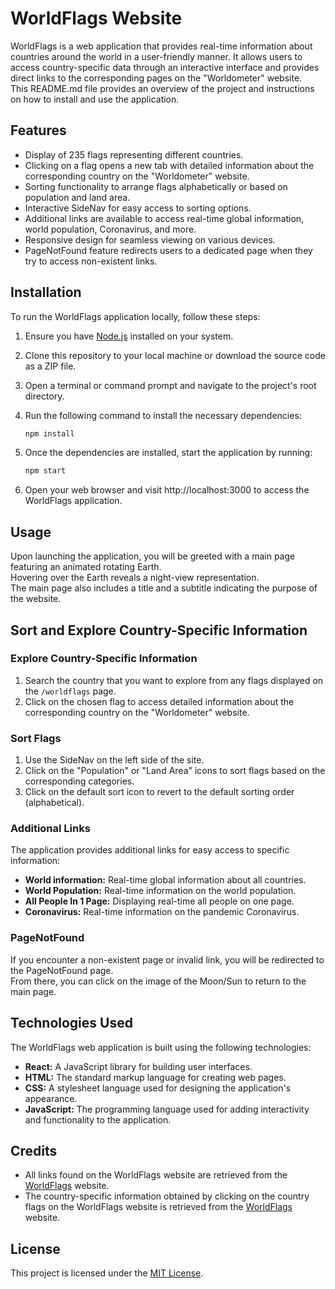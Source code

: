 # WorldFlags Website

WorldFlags is a web application that provides real-time information about countries around the world in a user-friendly manner. It allows users to access country-specific data through an interactive interface and provides direct links to the corresponding pages on the "Worldometer" website.  
This README.md file provides an overview of the project and instructions on how to install and use the application.

## Features

- Display of 235 flags representing different countries.
- Clicking on a flag opens a new tab with detailed information about the corresponding country on the "Worldometer" website.
- Sorting functionality to arrange flags alphabetically or based on population and land area.
- Interactive SideNav for easy access to sorting options.
- Additional links are available to access real-time global information, world population, Coronavirus, and more.
- Responsive design for seamless viewing on various devices.
- PageNotFound feature redirects users to a dedicated page when they try to access non-existent links.

## Installation

To run the WorldFlags application locally, follow these steps:

1. Ensure you have [Node.js](https://nodejs.org) installed on your system.
2. Clone this repository to your local machine or download the source code as a ZIP file.
3. Open a terminal or command prompt and navigate to the project's root directory.
4. Run the following command to install the necessary dependencies:

   ```bash
   npm install

5. Once the dependencies are installed, start the application by running:
   ```bash
   npm start
6. Open your web browser and visit http://localhost:3000 to access the WorldFlags application.

## Usage

Upon launching the application, you will be greeted with a main page featuring an animated rotating Earth.  
Hovering over the Earth reveals a night-view representation.  
The main page also includes a title and a subtitle indicating the purpose of the website.

## Sort and Explore Country-Specific Information

### Explore Country-Specific Information
1. Search the country that you want to explore from any flags displayed on the `/worldflags` page.
2. Click on the chosen flag to access detailed information about the corresponding country on the "Worldometer" website.

### Sort Flags
1. Use the SideNav on the left side of the site.
2. Click on the "Population" or "Land Area" icons to sort flags based on the corresponding categories.
3. Click on the default sort icon to revert to the default sorting order (alphabetical).

### Additional Links

The application provides additional links for easy access to specific information:
- **World information:** Real-time global information about all countries.
- **World Population:** Real-time information on the world population.
- **All People In 1 Page:** Displaying real-time all people on one page.
- **Coronavirus:** Real-time information on the pandemic Coronavirus.

### PageNotFound

If you encounter a non-existent page or invalid link, you will be redirected to the PageNotFound page.  
From there, you can click on the image of the Moon/Sun to return to the main page.

## Technologies Used

The WorldFlags web application is built using the following technologies:
- **React:** A JavaScript library for building user interfaces.
- **HTML:** The standard markup language for creating web pages.
- **CSS:** A stylesheet language used for designing the application's appearance.
- **JavaScript:** The programming language used for adding interactivity and functionality to the application.

## Credits

- All links found on the WorldFlags website are retrieved from the [WorldFlags](https://www.worldometers.info/) website.
- The country-specific information obtained by clicking on the country flags on the WorldFlags website is retrieved from the [WorldFlags](https://www.worldometers.info/) website.

## License

This project is licensed under the [MIT License](LICENSE.txt).
